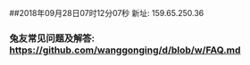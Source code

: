 ##2018年09月28日07时12分07秒 新址: 159.65.250.36
### 兔友常见问题及解答: https://github.com/wanggonging/d/blob/w/FAQ.md
